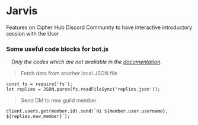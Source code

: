 # Jarvis
Features on Cipher Hub Discord Community to have interactive introductory session with the User

### Some useful code blocks for bot.js
&ensp;&ensp;_Only the codes which are not available in the [documentation](https://discord.js.org/#/docs/main/stable/general/welcome)._
> Fetch data from another local JSON file
```
const fs = require('fs');
let replies = JSON.parse(fs.readFileSync('replies.json'));
```
> Send DM to new guild member
```
client.users.get(member.id).send(`Hi ${member.user.username}, ${replies.new_member}`);
```
